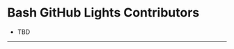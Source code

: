 # Bash GitHub Lights Contributors

- TBD

----
[//]: # ( vim: set ts=4 sw=4 et cindent tw=80 ai si syn=markdown ft=markdown: )
